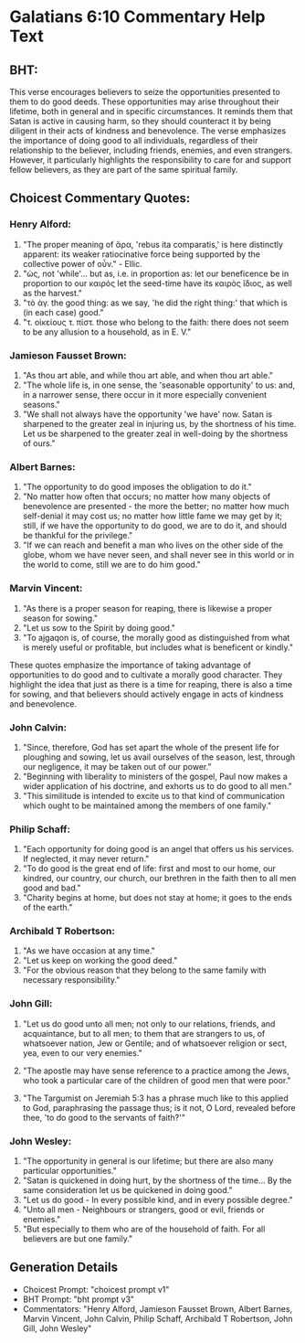 # Galatians 6:10 Commentary Help Text

## BHT:
This verse encourages believers to seize the opportunities presented to them to do good deeds. These opportunities may arise throughout their lifetime, both in general and in specific circumstances. It reminds them that Satan is active in causing harm, so they should counteract it by being diligent in their acts of kindness and benevolence. The verse emphasizes the importance of doing good to all individuals, regardless of their relationship to the believer, including friends, enemies, and even strangers. However, it particularly highlights the responsibility to care for and support fellow believers, as they are part of the same spiritual family.

## Choicest Commentary Quotes:
### Henry Alford:
1. "The proper meaning of ἄρα, 'rebus ita comparatis,' is here distinctly apparent: its weaker ratiocinative force being supported by the collective power of οὖν." - Ellic.
2. "ὡς, not 'while'... but as, i.e. in proportion as: let our beneficence be in proportion to our καιρός let the seed-time have its καιρὸς ἴδιος, as well as the harvest." 
3. "τὸ ἀγ. the good thing: as we say, 'he did the right thing:' that which is (in each case) good."
4. "τ. οἰκείους τ. πίστ. those who belong to the faith: there does not seem to be any allusion to a household, as in E. V."

### Jamieson Fausset Brown:
1. "As thou art able, and while thou art able, and when thou art able." 
2. "The whole life is, in one sense, the 'seasonable opportunity' to us: and, in a narrower sense, there occur in it more especially convenient seasons."
3. "We shall not always have the opportunity 'we have' now. Satan is sharpened to the greater zeal in injuring us, by the shortness of his time. Let us be sharpened to the greater zeal in well-doing by the shortness of ours."

### Albert Barnes:
1. "The opportunity to do good imposes the obligation to do it."
2. "No matter how often that occurs; no matter how many objects of benevolence are presented - the more the better; no matter how much self-denial it may cost us; no matter how little fame we may get by it; still, if we have the opportunity to do good, we are to do it, and should be thankful for the privilege."
3. "If we can reach and benefit a man who lives on the other side of the globe, whom we have never seen, and shall never see in this world or in the world to come, still we are to do him good."

### Marvin Vincent:
1. "As there is a proper season for reaping, there is likewise a proper season for sowing." 
2. "Let us sow to the Spirit by doing good."
3. "To ajgaqon is, of course, the morally good as distinguished from what is merely useful or profitable, but includes what is beneficent or kindly."

These quotes emphasize the importance of taking advantage of opportunities to do good and to cultivate a morally good character. They highlight the idea that just as there is a time for reaping, there is also a time for sowing, and that believers should actively engage in acts of kindness and benevolence.

### John Calvin:
1. "Since, therefore, God has set apart the whole of the present life for ploughing and sowing, let us avail ourselves of the season, lest, through our negligence, it may be taken out of our power."
2. "Beginning with liberality to ministers of the gospel, Paul now makes a wider application of his doctrine, and exhorts us to do good to all men."
3. "This similitude is intended to excite us to that kind of communication which ought to be maintained among the members of one family."

### Philip Schaff:
1. "Each opportunity for doing good is an angel that offers us his services. If neglected, it may never return." 
2. "To do good is the great end of life: first and most to our home, our kindred, our country, our church, our brethren in the faith then to all men good and bad." 
3. "Charity begins at home, but does not stay at home; it goes to the ends of the earth."

### Archibald T Robertson:
1. "As we have occasion at any time."
2. "Let us keep on working the good deed."
3. "For the obvious reason that they belong to the same family with necessary responsibility."

### John Gill:
1. "Let us do good unto all men; not only to our relations, friends, and acquaintance, but to all men; to them that are strangers to us, of whatsoever nation, Jew or Gentile; and of whatsoever religion or sect, yea, even to our very enemies."

2. "The apostle may have sense reference to a practice among the Jews, who took a particular care of the children of good men that were poor."

3. "The Targumist on Jeremiah 5:3 has a phrase much like to this applied to God, paraphrasing the passage thus; is it not, O Lord, revealed before thee, 'to do good to the servants of faith?'"

### John Wesley:
1. "The opportunity in general is our lifetime; but there are also many particular opportunities."
2. "Satan is quickened in doing hurt, by the shortness of the time... By the same consideration let us be quickened in doing good."
3. "Let us do good - In every possible kind, and in every possible degree."
4. "Unto all men - Neighbours or strangers, good or evil, friends or enemies."
5. "But especially to them who are of the household of faith. For all believers are but one family."


## Generation Details
- Choicest Prompt: "choicest prompt v1"
- BHT Prompt: "bht prompt v3"
- Commentators: "Henry Alford, Jamieson Fausset Brown, Albert Barnes, Marvin Vincent, John Calvin, Philip Schaff, Archibald T Robertson, John Gill, John Wesley"
